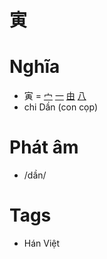 # 寅

# Nghĩa
* 寅 = [宀](宀.md) [一](一.md) [由](由.md) [八](八.md)
* chi Dần (con cọp)

# Phát âm
* /dần/

# Tags
* Hán Việt

<script>window.HANZI_FIELD='寅';</script>
